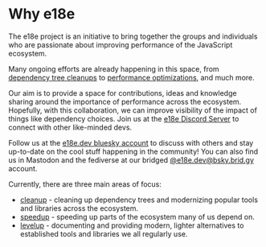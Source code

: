 # Why e18e

The e18e project is an initiative to bring together the groups and individuals who are passionate about improving performance of the JavaScript ecosystem.

Many ongoing efforts are already happening in this space, from [dependency tree cleanups](https://github.com/43081j/ecosystem-cleanup) to [performance optimizations](https://marvinh.dev/blog/speeding-up-javascript-ecosystem/),
and much more.

Our aim is to provide a space for contributions, ideas and knowledge sharing around the importance of performance across the ecosystem. Hopefully, with this collaboration, we can improve visibility of the impact of things like
dependency choices. Join us at the [e18e Discord Server](https://chat.e18e.dev) to connect with other like-minded devs.

Follow us at the [e18e.dev bluesky account](https://bsky.app/profile/e18e.dev) to discuss with others and stay up-to-date on the cool stuff happening in the community! You can also find us in Mastodon and the fediverse at our bridged [@e18e.dev@bsky.brid.gy](https://m.webtoo.ls/@e18e.dev@bsky.brid.gy) account.

Currently, there are three main areas of focus:

- [cleanup](./cleanup.md) - cleaning up dependency trees and modernizing popular tools and libraries across the ecosystem.
- [speedup](./speedup.md) - speeding up parts of the ecosystem many of us depend on.
- [levelup](./levelup.md) - documenting and providing modern, lighter alternatives to established tools and libraries we all regularly use.

